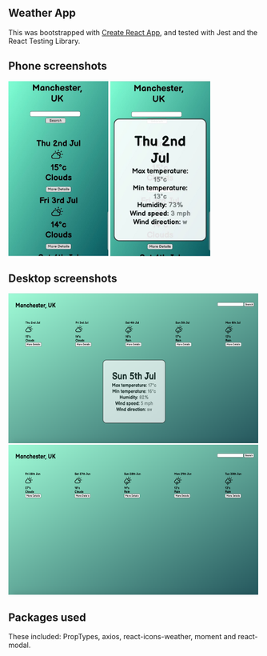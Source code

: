 
## Weather App

This was bootstrapped with [Create React App](https://github.com/facebook/create-react-app), and tested with Jest and the React Testing Library. 

## Phone screenshots

<img src="images/phone-screenshot2.jpg" width="200" height="350">
<img src="images/phone-screenshot.jpg" width="200" height="350">

## Desktop screenshots

<img src="images/screenshot-with-modal-open.png" width="500" height="300">
<img src="images/weather-app-screenshot.png" width="500" height="300">

## Packages used 

These included: PropTypes, axios, react-icons-weather, moment and react-modal.






